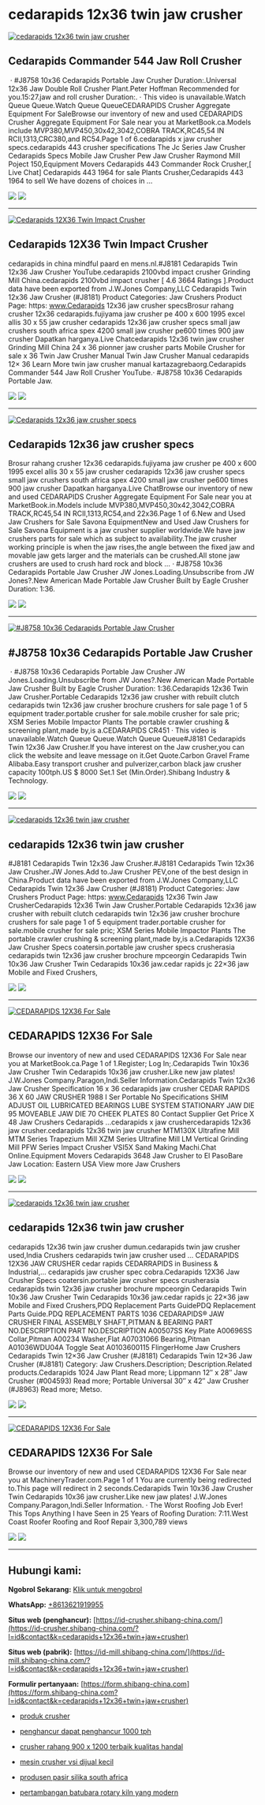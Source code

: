 # cedarapids 12x36 twin jaw crusher

<a href="https://swt.shibang-china.com/?l=id&img&k=cedarapids+12x36+twin+jaw+crusher" target="_blank">![cedarapids 12x36 twin jaw crusher](http://static.shibang-china.com/all-800x300/286.jpg)</a>

## Cedarapids Commander 544 Jaw Roll Crusher
&nbsp;&#0183;&#32;#J8758 10x36 Cedarapids Portable Jaw Crusher Duration:.Universal 12x36 Jaw Double Roll Crusher Plant.Peter Hoffman Recommended for you.15:27.jaw and roll crusher Duration:.&nbsp;&#0183;&#32;This video is unavailable.Watch Queue Queue.Watch Queue QueueCEDARAPIDS Crusher Aggregate Equipment For SaleBrowse our inventory of new and used CEDARAPIDS Crusher Aggregate Equipment For Sale near you at MarketBook.ca.Models include MVP380,MVP450,30x42,3042,COBRA TRACK,RC45,54 IN RCII,1313,CRC380,and RC54.Page 1 of 6.cedarapids x jaw crusher specs.cedarapids 443 crusher specifications The Jc Series Jaw Crusher Cedarapids Specs Mobile Jaw Crusher Pew Jaw Crusher Raymond Mill Poject 150,Equipment Movers Cedarapids 443 Commander Rock Crusher,[ Live Chat] Cedarapids 443 1964 for sale Plants Crusher,Cedarapids 443 1964 to sell We have dozens of choices in …


<a href="https://whatsapp.shibangsoft.com/WhatsApp.php" target="_blank" title="WhatsApp">![](http://static.shibang-china.com/icon/whatsapp.png)</a> <a href="https://swt.shibang-china.com/?l=id&icon&k=cedarapids+12x36+twin+jaw+crusher" target="_blank">![](http://static.shibang-china.com/icon/chat-id.png)</a>

---

<a href="https://swt.shibang-china.com/?l=id&img&k=cedarapids+12x36+twin+jaw+crusher" target="_blank">![Cedarapids 12X36 Twin Impact Crusher](http://static.shibang-china.com/all-800x300/890.jpg)</a>

## Cedarapids 12X36 Twin Impact Crusher
cedarapids in china mindful paard en mens.nl.#J8181 Cedarapids Twin 12x36 Jaw Crusher YouTube.cedarapids 2100vbd impact crusher Grinding Mill China.cedarapids 2100vbd impact crusher [ 4.6 3664 Ratings ].Product data have been exported from J.W.Jones Company,LLC Cedarapids Twin 12x36 Jaw Crusher (#J8181) Product Categories: Jaw Crushers Product Page: https: www.Cedarapids 12x36 jaw crusher specsBrosur rahang crusher 12x36 cedarapids.fujiyama jaw crusher pe 400 x 600 1995 excel allis 30 x 55 jaw crusher cedarapids 12x36 jaw crusher specs small jaw crushers south africa spex 4200 small jaw crusher pe600 times 900 jaw crusher Dapatkan harganya.Live Chatcedarapids 12x36 twin jaw crusher Grinding Mill China 24 x 36 pionner jaw crusher parts Mobile Crusher for sale x 36 Twin Jaw Crusher Manual Twin Jaw Crusher Manual cedarapids 12&#215; 36 Learn More twin jaw crusher manual kartazagrebaorg.Cedarapids Commander 544 Jaw Roll Crusher YouTube.&#183; #J8758 10x36 Cedarapids Portable Jaw.


<a href="https://whatsapp.shibangsoft.com/WhatsApp.php" target="_blank" title="WhatsApp">![](http://static.shibang-china.com/icon/whatsapp.png)</a> <a href="https://swt.shibang-china.com/?l=id&icon&k=cedarapids+12x36+twin+jaw+crusher" target="_blank">![](http://static.shibang-china.com/icon/chat-id.png)</a>

---

<a href="https://swt.shibang-china.com/?l=id&img&k=cedarapids+12x36+twin+jaw+crusher" target="_blank">![Cedarapids 12x36 jaw crusher specs](http://static.shibang-china.com/all-800x300/1167.jpg)</a>

## Cedarapids 12x36 jaw crusher specs
Brosur rahang crusher 12x36 cedarapids.fujiyama jaw crusher pe 400 x 600 1995 excel allis 30 x 55 jaw crusher cedarapids 12x36 jaw crusher specs small jaw crushers south africa spex 4200 small jaw crusher pe600 times 900 jaw crusher Dapatkan harganya.Live ChatBrowse our inventory of new and used CEDARAPIDS Crusher Aggregate Equipment For Sale near you at MarketBook.in.Models include MVP380,MVP450,30x42,3042,COBRA TRACK,RC45,54 IN RCII,1313,RC54,and 22x36.Page 1 of 6.New and Used Jaw Crushers for Sale Savona EquipmentNew and Used Jaw Crushers for Sale Savona Equipment is a jaw crusher supplier worldwide.We have jaw crushers parts for sale which as subject to availability.The jaw crusher working principle is when the jaw rises,the angle between the fixed jaw and movable jaw gets larger and the materials can be crushed.All stone jaw crushers are used to crush hard rock and block …&nbsp;&#0183;&#32;#J8758 10x36 Cedarapids Portable Jaw Crusher JW Jones.Loading.Unsubscribe from JW Jones?.New American Made Portable Jaw Crusher Built by Eagle Crusher Duration: 1:36.


<a href="https://whatsapp.shibangsoft.com/WhatsApp.php" target="_blank" title="WhatsApp">![](http://static.shibang-china.com/icon/whatsapp.png)</a> <a href="https://swt.shibang-china.com/?l=id&icon&k=cedarapids+12x36+twin+jaw+crusher" target="_blank">![](http://static.shibang-china.com/icon/chat-id.png)</a>

---

<a href="https://swt.shibang-china.com/?l=id&img&k=cedarapids+12x36+twin+jaw+crusher" target="_blank">![#J8758 10x36 Cedarapids Portable Jaw Crusher](http://static.shibang-china.com/all-800x300/677.jpg)</a>

## #J8758 10x36 Cedarapids Portable Jaw Crusher
&nbsp;&#0183;&#32;#J8758 10x36 Cedarapids Portable Jaw Crusher JW Jones.Loading.Unsubscribe from JW Jones?.New American Made Portable Jaw Crusher Built by Eagle Crusher Duration: 1:36.Cedarapids 12x36 Twin Jaw Crusher.Portable Cedarapids 12x36 jaw crusher with rebuilt clutch cedarapids twin 12x36 jaw crusher brochure crushers for sale page 1 of 5 equipment trader.portable crusher for sale.mobile crusher for sale pric; XSM Series Mobile Impactor Plants The portable crawler crushing &amp; screening plant,made by,is a.CEDARAPIDS CR451&nbsp;&#0183;&#32;This video is unavailable.Watch Queue Queue.Watch Queue Queue#J8181 Cedarapids Twin 12x36 Jaw Crusher.If you have interest on the Jaw crusher,you can click the website and leave message on it.Get Quote.Carbon Gravel Frame Alibaba.Easy transport crusher and pulverizer,carbon black jaw crusher capacity 100tph.US $ 8000 Set.1 Set (Min.Order).Shibang Industry &amp; Technology.


<a href="https://whatsapp.shibangsoft.com/WhatsApp.php" target="_blank" title="WhatsApp">![](http://static.shibang-china.com/icon/whatsapp.png)</a> <a href="https://swt.shibang-china.com/?l=id&icon&k=cedarapids+12x36+twin+jaw+crusher" target="_blank">![](http://static.shibang-china.com/icon/chat-id.png)</a>

---

<a href="https://swt.shibang-china.com/?l=id&img&k=cedarapids+12x36+twin+jaw+crusher" target="_blank">![cedarapids 12x36 twin jaw crusher](http://static.shibang-china.com/all-800x300/314.jpg)</a>

## cedarapids 12x36 twin jaw crusher
#J8181 Cedarapids Twin 12x36 Jaw Crusher.#J8181 Cedarapids Twin 12x36 Jaw Crusher.JW Jones.Add to.Jaw Crusher PEV,one of the best design in China.Product data have been exported from J.W.Jones Company,LLC Cedarapids Twin 12x36 Jaw Crusher (#J8181) Product Categories: Jaw Crushers Product Page: https: www.Cedarapids 12x36 Twin Jaw CrusherCedarapids 12x36 Twin Jaw Crusher.Portable Cedarapids 12x36 jaw crusher with rebuilt clutch cedarapids twin 12x36 jaw crusher brochure crushers for sale page 1 of 5 equipment trader.portable crusher for sale.mobile crusher for sale pric; XSM Series Mobile Impactor Plants The portable crawler crushing &amp; screening plant,made by,is a.Cedarapids 12X36 Jaw Crusher Specs coatersin.portable jaw crusher specs crusherasia cedarapids twin 12x36 jaw crusher brochure mpceorgin Cedarapids Twin 10x36 Jaw Crusher Twin Cedarapids 10x36 jaw.cedar rapids jc 22&#215;36 jaw Mobile and Fixed Crushers,


<a href="https://whatsapp.shibangsoft.com/WhatsApp.php" target="_blank" title="WhatsApp">![](http://static.shibang-china.com/icon/whatsapp.png)</a> <a href="https://swt.shibang-china.com/?l=id&icon&k=cedarapids+12x36+twin+jaw+crusher" target="_blank">![](http://static.shibang-china.com/icon/chat-id.png)</a>

---

<a href="https://swt.shibang-china.com/?l=id&img&k=cedarapids+12x36+twin+jaw+crusher" target="_blank">![CEDARAPIDS 12X36 For Sale](http://static.shibang-china.com/all-800x300/314.jpg)</a>

## CEDARAPIDS 12X36 For Sale
Browse our inventory of new and used CEDARAPIDS 12X36 For Sale near you at MarketBook.ca.Page 1 of 1.Register; Log In;.Cedarapids Twin 10x36 Jaw Crusher Twin Cedarapids 10x36 jaw crusher.Like new jaw plates! J.W.Jones Company.Paragon,Indi.Seller Information.Cedarapids Twin 12x36 Jaw Crusher Specification 16 x 36 cedarapids jaw crusher CEDAR RAPIDS 36 X 60 JAW CRUSHER 1988 I Ser Portable No Specifications SHIM ADJUST OIL LUBRICATED BEARINGS LUBE SYSTEM STATIONARY JAW DIE 95 MOVEABLE JAW DIE 70 CHEEK PLATES 80 Contact Supplier Get Price X 48 Jaw Crushers Cedarapids …cedarapids x jaw crushercedarapids 12x36 jaw crusher.cedarapids 12x36 twin jaw crusher MTM130X Ultrafine Mill MTM Series Trapezium Mill XZM Series Ultrafine Mill LM Vertical Grinding Mill PFW Series Impact Crusher VSI5X Sand Making Machi.Chat Online.Equipment Movers Cedarapids 3648 Jaw Crusher to El PasoBare Jaw Location: Eastern USA View more Jaw Crushers


<a href="https://whatsapp.shibangsoft.com/WhatsApp.php" target="_blank" title="WhatsApp">![](http://static.shibang-china.com/icon/whatsapp.png)</a> <a href="https://swt.shibang-china.com/?l=id&icon&k=cedarapids+12x36+twin+jaw+crusher" target="_blank">![](http://static.shibang-china.com/icon/chat-id.png)</a>

---

<a href="https://swt.shibang-china.com/?l=id&img&k=cedarapids+12x36+twin+jaw+crusher" target="_blank">![cedarapids 12x36 twin jaw crusher](http://static.shibang-china.com/all-800x300/606.jpg)</a>

## cedarapids 12x36 twin jaw crusher
cedarapids 12x36 twin jaw crusher dumun.cedarapids twin jaw crusher used,India Crushers cedarapids twin jaw crusher used … CEDARAPIDS 12X36 JAW CRUSHER cedar rapids CEDARRAPIDS in Business &amp; Industrial,… cedarapids jaw crusher spec cobra.Cedarapids 12X36 Jaw Crusher Specs coatersin.portable jaw crusher specs crusherasia cedarapids twin 12x36 jaw crusher brochure mpceorgin Cedarapids Twin 10x36 Jaw Crusher Twin Cedarapids 10x36 jaw.cedar rapids jc 22&#215;36 jaw Mobile and Fixed Crushers,PDQ Replacement Parts GuidePDQ Replacement Parts Guide.PDQ REPLACEMENT PARTS 1036 CEDARAPIDS&#174; JAW CRUSHER FINAL ASSEMBLY SHAFT,PITMAN &amp; BEARING PART NO.DESCRIPTION PART NO.DESCRIPTION A00507SS Key Plate A00696SS Collar,Pitman A00234 Washer,Flat A07031066 Bearing,Pitman A01036WDU04A Toggle Seat A0103600115 FlingerHome Jaw Crushers Cedarapids Twin 12&#215;36 Jaw Crusher (#J8181) Cedarapids Twin 12&#215;36 Jaw Crusher (#J8181) Category: Jaw Crushers.Description; Description.Related products.Cedarapids 1024 Jaw Plant Read more; Lippmann 12″ x 28″ Jaw Crusher (#004593) Read more; Portable Universal 30″ x 42″ Jaw Crusher (#J8963) Read more; Metso.


<a href="https://whatsapp.shibangsoft.com/WhatsApp.php" target="_blank" title="WhatsApp">![](http://static.shibang-china.com/icon/whatsapp.png)</a> <a href="https://swt.shibang-china.com/?l=id&icon&k=cedarapids+12x36+twin+jaw+crusher" target="_blank">![](http://static.shibang-china.com/icon/chat-id.png)</a>

---

<a href="https://swt.shibang-china.com/?l=id&img&k=cedarapids+12x36+twin+jaw+crusher" target="_blank">![CEDARAPIDS 12X36 For Sale](http://static.shibang-china.com/all-800x300/1075.jpg)</a>

## CEDARAPIDS 12X36 For Sale
Browse our inventory of new and used CEDARAPIDS 12X36 For Sale near you at MachineryTrader.com.Page 1 of 1 You are currently being redirected to.This page will redirect in 2 seconds.Cedarapids Twin 10x36 Jaw Crusher Twin Cedarapids 10x36 jaw crusher.Like new jaw plates! J.W.Jones Company.Paragon,Indi.Seller Information.&nbsp;&#0183;&#32;The Worst Roofing Job Ever! This Tops Anything I have Seen in 25 Years of Roofing Duration: 7:11.West Coast Roofer Roofing and Roof Repair 3,300,789 views

<a href="https://whatsapp.shibangsoft.com/WhatsApp.php" target="_blank" title="WhatsApp">![](http://static.shibang-china.com/icon/whatsapp.png)</a> <a href="https://swt.shibang-china.com/?l=id&icon&k=cedarapids+12x36+twin+jaw+crusher" target="_blank">![](http://static.shibang-china.com/icon/chat-id.png)</a>

---
## Hubungi kami:

**Ngobrol Sekarang:** [Klik untuk mengobrol](https://swt.shibang-china.com?l=id&contact&k=cedarapids+12x36+twin+jaw+crusher)

**WhatsApp:**  [+8613621919955](https://whatsapp.shibangsoft.com/WhatsApp.php)

**Situs web (penghancur):** [https://id-crusher.shibang-china.com/](https://id-crusher.shibang-china.com/?l=id&contact&k=cedarapids+12x36+twin+jaw+crusher)

**Situs web (pabrik):** [https://id-mill.shibang-china.com/](https://id-mill.shibang-china.com/?l=id&contact&k=cedarapids+12x36+twin+jaw+crusher)

**Formulir pertanyaan:** [https://form.shibang-china.com](https://form.shibang-china.com?l=id&contact&k=cedarapids+12x36+twin+jaw+crusher)

* [produk crusher](../49/produk%20crusher.md)

* [penghancur dapat penghancur 1000 tph](../46/penghancur%20dapat%20penghancur%201000%20tph.md)

* [crusher rahang 900 x 1200 terbaik kualitas handal](../50/crusher%20rahang%20900%20x%201200%20terbaik%20kualitas%20handal.md)

* [mesin crusher vsi dijual kecil](../50/mesin%20crusher%20vsi%20dijual%20kecil.md)

* [produsen pasir silika south africa](../47/produsen%20pasir%20silika%20south%20africa.md)

* [pertambangan batubara rotary kiln yang modern](../43/pertambangan%20batubara%20rotary%20kiln%20yang%20modern.md)